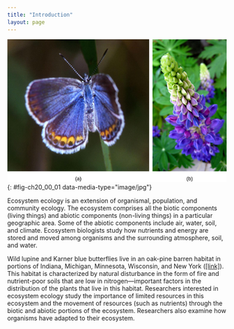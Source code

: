 ```yaml
---
title: "Introduction"
layout: page
---
```



<?cnx.eoc class="summary" title="Sections Summary"?>

<?cnx.eoc class="art-exercise" title="Art Connections"?>

<?cnx.eoc class="multiple-choice" title="Multiple Choice"?>

<?cnx.eoc class="free-response" title="Free Response"?>

 ![ Photo (a) depicts a Karner blue butterfly, which has light blue wings with gold ovals and black dots around the edge. Photo (b) depicts a wild lupine flower, which is long and thin with clam-shaped petals radiating out from the center. The bottom third of the flower is blue, the middle is pink and blue, and the top is green.](../resources/Figure_20_00_01ab.jpg "The (a) Karner blue butterfly and (b) wild lupine live in oak-pine barren habitats in North America. (credit a: modification of work by John &amp; Karen Hollingsworth, USFWS)"){: #fig-ch20_00_01 data-media-type="image/jpg"}

Ecosystem ecology is an extension of organismal, population, and community ecology. The ecosystem comprises all the biotic components (living things) and abiotic components (non-living things) in a particular geographic area. Some of the abiotic components include air, water, soil, and climate. Ecosystem biologists study how nutrients and energy are stored and moved among organisms and the surrounding atmosphere, soil, and water.

Wild lupine and Karner blue butterflies live in an oak-pine barren habitat in portions of Indiana, Michigan, Minnesota, Wisconsin, and New York ([\[link\]](#fig-ch20_00_01)). This habitat is characterized by natural disturbance in the form of fire and nutrient-poor soils that are low in nitrogen—important factors in the distribution of the plants that live in this habitat. Researchers interested in ecosystem ecology study the importance of limited resources in this ecosystem and the movement of resources (such as nutrients) through the biotic and abiotic portions of the ecosystem. Researchers also examine how organisms have adapted to their ecosystem.

